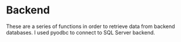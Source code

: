 # Backend

These are a series of functions in order to retrieve data from backend databases. 
I used pyodbc to connect to SQL Server backend.
